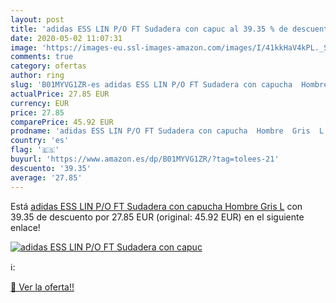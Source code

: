 ```yaml
---
layout: post
title: 'adidas ESS LIN P/O FT Sudadera con capuc al 39.35 % de descuento'
date: 2020-05-02 11:07:31
image: 'https://images-eu.ssl-images-amazon.com/images/I/41kkHaV4kPL._SL200_.jpg'
comments: true
category: ofertas
author: ring
slug: 'B01MYVG1ZR-es adidas ESS LIN P/O FT Sudadera con capucha  Hombre  Gris  L'
actualPrice: 27.85 EUR
currency: EUR
price: 27.85
comparePrice: 45.92 EUR
prodname: 'adidas ESS LIN P/O FT Sudadera con capucha  Hombre  Gris  L'
country: 'es'
flag: '🇪🇸'
buyurl: 'https://www.amazon.es/dp/B01MYVG1ZR/?tag=tolees-21'
descuento: '39.35'
average: '27.85'
---
```


Está [adidas ESS LIN P/O FT Sudadera con capucha  Hombre  Gris  L](https://www.amazon.es/dp/B01MYVG1ZR/?tag=tolees-21) con 39.35 de descuento por 27.85 EUR (original: 45.92 EUR) en el siguiente enlace!

[![adidas ESS LIN P/O FT Sudadera con capuc](https://images-eu.ssl-images-amazon.com/images/I/41kkHaV4kPL._SL200_.jpg)](https://www.amazon.es/dp/B01MYVG1ZR/?tag=tolees-21)

ℹ️:


[🛒 Ver la oferta!!](https://www.amazon.es/dp/B01MYVG1ZR/?tag=tolees-21)
